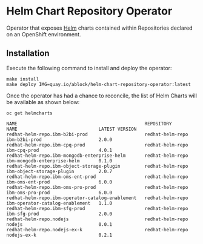 # Helm Chart Repository Operator

Operator that exposes [Helm](https://helm.sh) charts contained within Repositories declared on an OpenShift environment.

## Installation

Execute the following command to install and deploy the operator:

```shell
make install
make deploy IMG=quay.io/ablock/helm-chart-repository-operator:latest
```

Once the operator has had a chance to reconcile, the list of Helm Charts will be available as shown below:

```shell
oc get helmcharts

NAME                                               REPOSITORY         NAME                              LATEST VERSION
redhat-helm-repo.ibm-b2bi-prod                     redhat-helm-repo   ibm-b2bi-prod                     2.0.0
redhat-helm-repo.ibm-cpq-prod                      redhat-helm-repo   ibm-cpq-prod                      4.0.1
redhat-helm-repo.ibm-mongodb-enterprise-helm       redhat-helm-repo   ibm-mongodb-enterprise-helm       0.1.0
redhat-helm-repo.ibm-object-storage-plugin         redhat-helm-repo   ibm-object-storage-plugin         2.0.7
redhat-helm-repo.ibm-oms-ent-prod                  redhat-helm-repo   ibm-oms-ent-prod                  6.0.0
redhat-helm-repo.ibm-oms-pro-prod                  redhat-helm-repo   ibm-oms-pro-prod                  6.0.0
redhat-helm-repo.ibm-operator-catalog-enablement   redhat-helm-repo   ibm-operator-catalog-enablement   1.1.0
redhat-helm-repo.ibm-sfg-prod                      redhat-helm-repo   ibm-sfg-prod                      2.0.0
redhat-helm-repo.nodejs                            redhat-helm-repo   nodejs                            0.0.1
redhat-helm-repo.nodejs-ex-k                       redhat-helm-repo   nodejs-ex-k                       0.2.1
```

